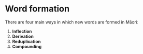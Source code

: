 # Word formation

There are four main ways in which new words are formed in Māori:

1. **Inflection**
1. **Derivation**
1. **Reduplication**
1. **Compounding**
